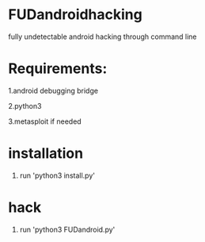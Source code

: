 # FUDandroidhacking
fully undetectable android hacking through command line

# Requirements:

1.android debugging bridge

2.python3

3.metasploit if needed

# installation

1. run 'python3 install.py'

# hack

1. run 'python3 FUDandroid.py'
